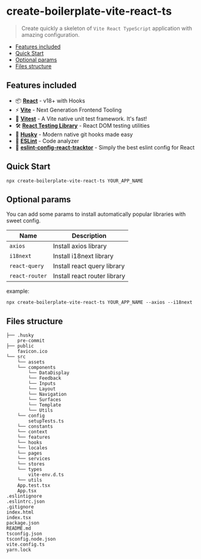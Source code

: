 # create-boilerplate-vite-react-ts

> Create quickly a skeleton of `Vite React TypeScript`
application with amazing configuration.

- [Features included](#Features-included)
- [Quick Start](#Quick-Start)
- [Optional params](#Optional-params)
- [Files structure](#Files-structure)

## Features included

- 📦 **[React](https://fr.reactjs.org)** - v18+ with Hooks
- ⚡️ **[Vite](https://vitejs.dev)** - Next Generation Frontend Tooling
- 🚀 **[Vitest](https://vitest.dev)** - A Vite native unit test framework. It's fast!
- 🛠️ **[React Testing Library](https://testing-library.com/docs/react-testing-library/intro)** - React DOM testing
  utilities
- 🐶 **[Husky](https://typicode.github.io/husky)** - Modern native git hooks made easy
- 📐 **[ESLint](https://eslint.org)** - Code analyzer
- 🚜 **[eslint-config-react-tracktor](https://eslint.org)** - Simply the best eslint config for React

## Quick Start

```console
npx create-boilerplate-vite-react-ts YOUR_APP_NAME
```

## Optional params

You can add some params to install automatically 
popular libraries with sweet config.

| Name           | Description                  |
|----------------|------------------------------|
| `axios`        | Install axios library        |
| `i18next`      | Install i18next library      |
| `react-query`  | Install react query library  |
| `react-router` | Install react router library |

example:

```console
npx create-boilerplate-vite-react-ts YOUR_APP_NAME --axios --i18next
```

## Files structure

```
├── .husky
    pre-commit
├── public
    favicon.ico
└── src
    └── assets
    └── components
        └── DataDisplay
        └── Feedback
        └── Inputs
        └── Layout
        └── Navigation
        └── Surfaces
        └── Template
        └── Utils
    └── config
        setupTests.ts
    └── constants
    └── context
    └── features
    └── hooks
    └── locales
    └── pages
    └── services
    └── stores
    └── types
        vite-env.d.ts
    └── utils
    App.test.tsx
    App.tsx
.eslintignore
.eslintrc.json
.gitignore
index.html
index.tsx
package.json
README.md
tsconfig.json
tsconfig.node.json
vite.config.ts
yarn.lock
```
